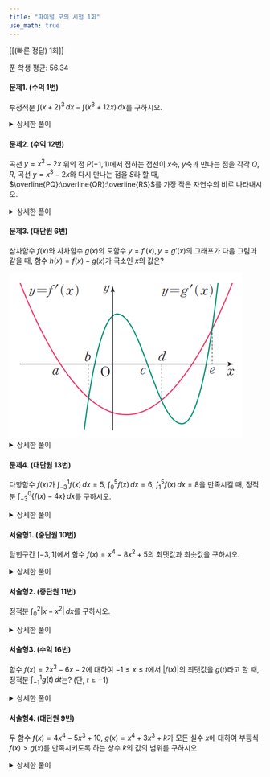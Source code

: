```yaml
---
title: "파이널 모의 시험 1회"
use_math: true
---
```


[[(빠른 정답) 1회]]

푼 학생 평균: 56.34

#### 문제1. (수익 1번)
부정적분 $\displaystyle\int(x+2)^3\, dx-\displaystyle\int(x^3+12 x)\,dx$를 구하시오.

<details> 
  <summary>상세한 풀이</summary> 
   <p><img src="/assets/Pasted image 20231123191556.png"/></p>
 </details>


#### 문제2. (수익 12번)
곡선 $y=x^3-2x$ 위의 점 $P(-1, 1)$에서 접하는 접선이 $x$축, $y$축과 만나는 점을 각각 $Q, R$, 곡선 $y=x^3-2x$와 다시 만나는 점을 $S$라 할 때, $\overline{PQ}:\overline{QR}:\overline{RS}$를 가장 작은 자연수의 비로 나타내시오.

 
<details> 
  <summary>상세한 풀이</summary> 
   <p><img src="/assets/Pasted image 20231122234118.png"/></p>
 </details>


#### 문제3. (대단원 6번)
삼차함수 $f(x)$와 사차함수 $g(x)$의 도함수 $y=f'(x), y=g'(x)$의 그래프가 다음 그림과 같을 때, 함수 $h(x)=f(x)-g(x)$가 극소인 $x$의 값은?

<img src="/assets/Pasted image 20231122190021.png"/>

<details> 
  <summary>상세한 풀이</summary> 
   <p><img src="/assets/Pasted image 20231122234230.png"/></p>
 </details>

#### 문제4. (대단원 13번)
다항함수 $f(x)$가 $\displaystyle\int_{-3}^1 f(x)\,dx=5$, $\displaystyle\int_0^5 f(x)\,dx=6$, $\displaystyle\int_1^5 f(x)\,dx=8$을 만족시킬 때, 정적분 $\displaystyle\int_{-3}^0\lbrace f(x)-4 x\rbrace\,dx$를 구하시오.

<details> 
  <summary>상세한 풀이</summary> 
   <p><img src="/assets/Pasted image 20231122234252.png"/></p>
 </details>

#### 서술형1. (중단원 10번)
닫힌구간 $[-3, 1]$에서 함수 $f(x)=x^4-8x^2+5$의 최댓값과 최솟값을 구하시오.

<details> 
  <summary>상세한 풀이</summary> 
   <p><img src="/assets/Pasted image 20231122234316.png"/></p>
 </details>

#### 서술형2. (중단원 11번)
정적분 $\displaystyle\int_0^2\lvert x-x^2\rvert\,dx$를 구하시오.


<details> 
  <summary>상세한 풀이</summary> 
   <p><img src="/assets/Pasted image 20231122234345.png"/></p>
 </details>

#### 서술형3. (수익 16번)
함수 $f(x)=2x^3-6x-2$에 대하여 $-1\le x\le t$에서 $\lvert f(x)\rvert$의 최댓값을 $g(t)$라고 할 때, 정적분 $\displaystyle\int_{-1}^1 g(t)\,dt$는? (단, $t\ge -1$)


<details> 
  <summary>상세한 풀이</summary> 
   <p><img src="/assets/Pasted image 20231122234444.png"/>
<img src="/assets/Pasted image 20231122234511.png"/>
</p>
 </details>

#### 서술형4. (대단원 9번)
두 함수 $f(x)=4x^4-5x^3+10$, $g(x)=x^4+3x^3+k$가 모든 실수 $x$에 대하여 부등식 $f(x)>g(x)$를 만족시키도록 하는 상수 $k$의 값의 범위를 구하시오.


<details> 
  <summary>상세한 풀이</summary> 
   <p><img src="/assets/Pasted image 20231125203938.png"/></p>
 </details>